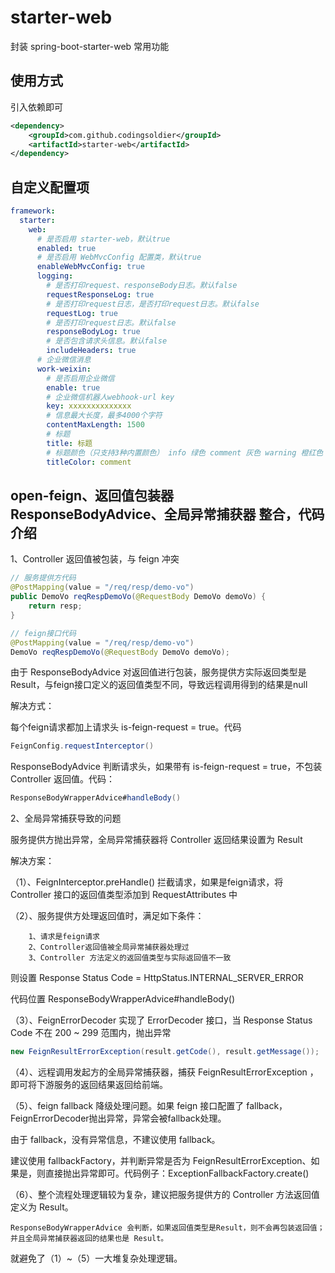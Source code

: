 # starter-web
封装 spring-boot-starter-web 常用功能

## 使用方式
引入依赖即可
```xml
<dependency>
    <groupId>com.github.codingsoldier</groupId>
    <artifactId>starter-web</artifactId>
</dependency>
```

## 自定义配置项
```yaml
framework:
  starter:
    web:
      # 是否启用 starter-web，默认true     
      enabled: true
      # 是否启用 WebMvcConfig 配置类，默认true
      enableWebMvcConfig: true      
      logging:
        # 是否打印request、responseBody日志。默认false
        requestResponseLog: true
        # 是否打印request日志，是否打印request日志。默认false
        requestLog: true
        # 是否打印request日志。默认false
        responseBodyLog: true
        # 是否包含请求头信息。默认false
        includeHeaders: true
      # 企业微信消息
      work-weixin:
        # 是否启用企业微信
        enable: true
        # 企业微信机器人webhook-url key
        key: xxxxxxxxxxxxxx
        # 信息最大长度，最多4000个字符
        contentMaxLength: 1500
        # 标题
        title: 标题
        # 标题颜色（只支持3种内置颜色） info 绿色 comment 灰色 warning 橙红色
        titleColor: comment
```

## open-feign、返回值包装器ResponseBodyAdvice、全局异常捕获器 整合，代码介绍
1、Controller 返回值被包装，与 feign 冲突
```java
// 服务提供方代码
@PostMapping(value = "/req/resp/demo-vo")
public DemoVo reqRespDemoVo(@RequestBody DemoVo demoVo) {
    return resp;
}
```
```java
// feign接口代码
@PostMapping(value = "/req/resp/demo-vo")
DemoVo reqRespDemoVo(@RequestBody DemoVo demoVo);
```
由于 ResponseBodyAdvice 对返回值进行包装，服务提供方实际返回类型是Result，与feign接口定义的返回值类型不同，导致远程调用得到的结果是null

解决方式：

每个feign请求都加上请求头 is-feign-request = true。代码
```java
FeignConfig.requestInterceptor()
```

ResponseBodyAdvice 判断请求头，如果带有 is-feign-request = true，不包装 Controller 返回值。代码：
```java
ResponseBodyWrapperAdvice#handleBody()
```

2、全局异常捕获导致的问题

服务提供方抛出异常，全局异常捕获器将 Controller 返回结果设置为 Result

解决方案：

（1）、FeignInterceptor.preHandle() 拦截请求，如果是feign请求，将 Controller 接口的返回值类型添加到 RequestAttributes 中

（2）、服务提供方处理返回值时，满足如下条件：
```
    1、请求是feign请求
    2、Controller返回值被全局异常捕获器处理过
    3、Controller 方法定义的返回值类型与实际返回值不一致
```
则设置 Response Status Code = HttpStatus.INTERNAL_SERVER_ERROR

代码位置 ResponseBodyWrapperAdvice#handleBody()

（3）、FeignErrorDecoder 实现了 ErrorDecoder 接口，当 Response Status Code 不在 200 ~ 299 范围内，抛出异常
```java
new FeignResultErrorException(result.getCode(), result.getMessage());
```
（4）、远程调用发起方的全局异常捕获器，捕获 FeignResultErrorException ，即可将下游服务的返回结果返回给前端。

（5）、feign fallback 降级处理问题。如果 feign 接口配置了 fallback，FeignErrorDecoder抛出异常，异常会被fallback处理。

由于 fallback，没有异常信息，不建议使用 fallback。

建议使用 fallbackFactory，并判断异常是否为 FeignResultErrorException、如果是，则直接抛出异常即可。代码例子：ExceptionFallbackFactory.create()

（6）、整个流程处理逻辑较为复杂，建议把服务提供方的 Controller 方法返回值定义为 Result。
```
ResponseBodyWrapperAdvice 会判断，如果返回值类型是Result，则不会再包装返回值；
并且全局异常捕获器返回的结果也是 Result。
```
就避免了（1）~（5）一大堆复杂处理逻辑。



